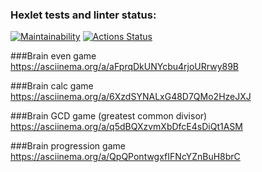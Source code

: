 ### Hexlet tests and linter status:
[![Maintainability](https://api.codeclimate.com/v1/badges/a99a88d28ad37a79dbf6/maintainability)](https://codeclimate.com/github/codeclimate/codeclimate/maintainability)
[![Actions Status](https://github.com/ZDaria/python-project-lvl1/workflows/hexlet-check/badge.svg)](https://github.com/ZDaria/python-project-lvl1/actions)

###Brain even game
https://asciinema.org/a/aFprqDkUNYcbu4rjoURrwy89B

###Brain calc game
https://asciinema.org/a/6XzdSYNALxG48D7QMo2HzeJXJ

###Brain GCD game (greatest common divisor)
https://asciinema.org/a/q5dBQXzvmXbDfcE4sDiQt1ASM

###Brain progression game
https://asciinema.org/a/QpQPontwgxfIFNcYZnBuH8brC
